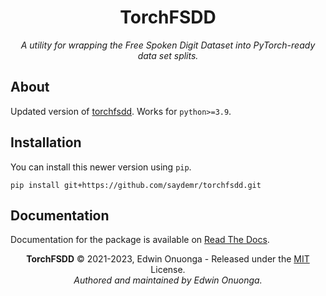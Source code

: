 <h1 align="center">
  TorchFSDD
</h1>

<p align="center">
  <em>A utility for wrapping the Free Spoken Digit Dataset into PyTorch-ready data set splits.</em>
</p>


## About

Updated version of [torchfsdd](https://github.com/eonu/torch-fsdd). Works for `python>=3.9`.

## Installation

You can install this newer version using `pip`.

```console
pip install git+https://github.com/saydemr/torchfsdd.git
```

## Documentation

Documentation for the package is available on [Read The Docs](https://torch-fsdd.readthedocs.io/en/latest).

<p align="center">
  <b>TorchFSDD</b> &copy; 2021-2023, Edwin Onuonga - Released under the <a href="https://opensource.org/licenses/MIT">MIT</a> License.<br/>
  <em>Authored and maintained by Edwin Onuonga.</em>
</p>
